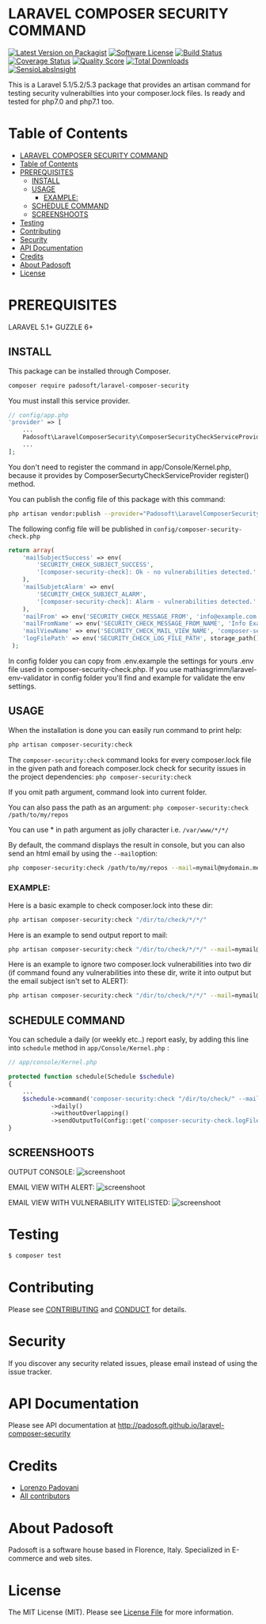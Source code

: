 # LARAVEL COMPOSER SECURITY COMMAND

[![Latest Version on Packagist][ico-version]][link-packagist]
[![Software License][ico-license]](LICENSE.md)
[![Build Status][ico-travis]][link-travis]
[![Coverage Status][ico-scrutinizer]][link-scrutinizer]
[![Quality Score][ico-code-quality]][link-code-quality]
[![Total Downloads][ico-downloads]][link-downloads]
[![SensioLabsInsight][ico-sensiolab]][link-sensiolab]

This is a Laravel 5.1/5.2/5.3 package that provides an artisan command for testing security vulnerabilties into your composer.lock files.
Is ready and tested for php7.0 and php7.1 too.


Table of Contents
=================

  * [LARAVEL COMPOSER SECURITY COMMAND](#laravel-composer-security-command)
  * [Table of Contents](#table-of-contents)
  * [PREREQUISITES](#prerequisites)
    * [INSTALL](#install)
    * [USAGE](#usage)
      * [EXAMPLE:](#example)
    * [SCHEDULE COMMAND](#schedule-command)
    * [SCREENSHOOTS](#screenshoots)
  * [Testing](#testing)
  * [Contributing](#contributing)
  * [Security](#security)
  * [API Documentation](#api-documentation)
  * [Credits](#credits)
  * [About Padosoft](#about-padosoft)
  * [License](#license)

  
# PREREQUISITES

LARAVEL 5.1+
GUZZLE 6+

## INSTALL

This package can be installed through Composer.

``` bash
composer require padosoft/laravel-composer-security
``` 
You must install this service provider.

``` php
// config/app.php
'provider' => [
    ...
    Padosoft\LaravelComposerSecurity\ComposerSecurityCheckServiceProvider::class,
    ...
];
```
You don't need to register the command in app/Console/Kernel.php, because it provides by ComposerSecurtyCheckServiceProvider register() method.

You can publish the config file of this package with this command:
``` bash
php artisan vendor:publish --provider="Padosoft\LaravelComposerSecurity\ComposerSecurityCheckServiceProvider"
```
The following config file will be published in `config/composer-security-check.php`
``` php
return array(
    'mailSubjectSuccess' => env(
        'SECURITY_CHECK_SUBJECT_SUCCESS',
        '[composer-security-check]: Ok - no vulnerabilities detected.'
    ),
    'mailSubjetcAlarm' => env(
        'SECURITY_CHECK_SUBJECT_ALARM',
        '[composer-security-check]: Alarm - vulnerabilities detected.'
    ),
    'mailFrom' => env('SECURITY_CHECK_MESSAGE_FROM', 'info@example.com'),
    'mailFromName' => env('SECURITY_CHECK_MESSAGE_FROM_NAME', 'Info Example'),
    'mailViewName' => env('SECURITY_CHECK_MAIL_VIEW_NAME', 'composer-security-check::mail'),
    'logFilePath' => env('SECURITY_CHECK_LOG_FILE_PATH', storage_path().'/composersecurityCheck.log')
 );
```

In config folder you can copy from .env.example the settings for yours .env file used in composer-security-check.php.
If you use mathiasgrimm/laravel-env-validator in config folder you'll find and example for validate the env settings.


## USAGE

When the installation is done you can easily run command to print help:
```bash
php artisan composer-security:check
```

The `composer-security:check` command looks for every composer.lock file in the given path
and foreach composer.lock check for security issues in the project dependencies:
`php composer-security:check`

If you omit path argument, command look into current folder.

You can also pass the path as an argument:
`php composer-security:check /path/to/my/repos`

You can use * in path argument as jolly character i.e. `/var/www/*/*/`

By default, the command displays the result in console, but you can also
send an html email by using the `--mail`option:
```bash
php composer-security:check /path/to/my/repos --mail=mymail@mydomain.me
```
### EXAMPLE:

Here is a basic example to check composer.lock into these dir:
```bash
php artisan composer-security:check "/dir/to/check/*/*/"
```
Here is an example to send output report to mail:
```bash
php artisan composer-security:check "/dir/to/check/*/*/" --mail=mymail@mydomain
```
Here is an example to ignore two composer.lock vulnerabilities into two dir (if command found any vulnerabilities into these dir, write it into output but the email subject isn't set to ALERT):
```bash
php artisan composer-security:check "/dir/to/check/*/*/" --mail=mymail@mydomain --whitelist="/dir/to/put/in/witelist,/another/dir/to/put/in/witelist"
```


## SCHEDULE COMMAND

You can schedule a daily (or weekly etc..) report easly, by adding this line into `schedule` method in `app/Console/Kernel.php` :
```php
// app/console/Kernel.php

protected function schedule(Schedule $schedule)
{
    ...
	$schedule->command('composer-security:check "/dir/to/check/" --mail=mymail@mydomain')
            ->daily()
            ->withoutOverlapping()
            ->sendOutputTo(Config::get('composer-security-check.logFilePath'));
}
```

## SCREENSHOOTS

OUTPUT CONSOLE:
![screenshoot](https://raw.githubusercontent.com/padosoft/laravel-composer-security/master/resources/img/console-output.png)

EMAIL VIEW WITH ALERT:
![screenshoot](https://raw.githubusercontent.com/padosoft/laravel-composer-security/master/resources/img/alert-vulnerability.png)

EMAIL VIEW WITH VULNERABILITY WITELISTED:
![screenshoot](https://raw.githubusercontent.com/padosoft/laravel-composer-security/master/resources/img/warning-vulerability-witelisted.png)

# Testing
```bash
$ composer test
```

# Contributing

Please see [CONTRIBUTING](CONTRIBUTING.md) and [CONDUCT](CONDUCT.md) for details.

# Security

If you discover any security related issues, please email  instead of using the issue tracker.

# API Documentation

Please see API documentation at http://padosoft.github.io/laravel-composer-security

# Credits

- [Lorenzo Padovani](https://github.com/lopadova)
- [All contributors](https://github.com/thephpleague/skeleton/contributors)

# About Padosoft
Padosoft is a software house based in Florence, Italy. Specialized in E-commerce and web sites.

# License

The MIT License (MIT). Please see [License File](LICENSE.md) for more information.

[ico-version]: https://img.shields.io/packagist/v/padosoft/laravel-composer-security.svg?style=flat-square
[ico-license]: https://img.shields.io/badge/license-MIT-brightgreen.svg?style=flat-square
[ico-travis]: https://img.shields.io/travis/padosoft/laravel-composer-security/master.svg?style=flat-square
[ico-scrutinizer]: https://img.shields.io/scrutinizer/coverage/g/padosoft/laravel-composer-security.svg?style=flat-square
[ico-code-quality]: https://img.shields.io/scrutinizer/g/padosoft/laravel-composer-security.svg?style=flat-square
[ico-downloads]: https://img.shields.io/packagist/dt/padosoft/laravel-composer-security.svg?style=flat-square
[ico-sensiolab]: https://insight.sensiolabs.com/projects/80fa0430-55ff-4079-a34e-d189a9d21d5e/small.png

[link-packagist]: https://packagist.org/packages/padosoft/laravel-composer-security
[link-travis]: https://travis-ci.org/padosoft/laravel-composer-security
[link-scrutinizer]: https://scrutinizer-ci.com/g/padosoft/laravel-composer-security/code-structure
[link-code-quality]: https://scrutinizer-ci.com/g/padosoft/laravel-composer-security
[link-downloads]: https://packagist.org/packages/padosoft/laravel-composer-security
[link-sensiolab]: https://insight.sensiolabs.com/projects/80fa0430-55ff-4079-a34e-d189a9d21d5e
[link-author]: https://github.com/lopadova
[link-contributors]: ../../contributors

